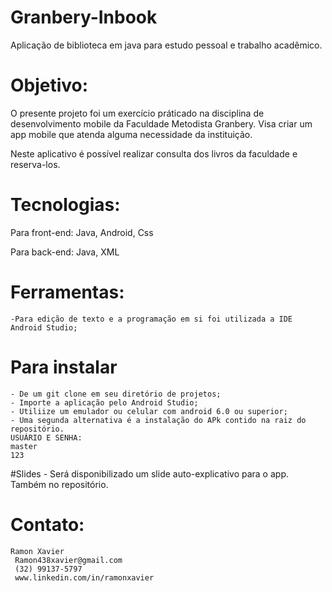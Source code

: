# Granbery-Inbook
Aplicação de biblioteca em java para estudo pessoal e trabalho acadêmico. 

<h1>Objetivo:</h1>
O presente projeto foi um exercício práticado na disciplina de desenvolvimento mobile da Faculdade Metodista Granbery.
Visa criar um app mobile que atenda alguma necessidade da instituição. 

Neste aplicativo é possível realizar consulta dos livros da faculdade e reserva-los. 

# Tecnologias:

Para front-end: 
	Java,
	Android,
  Css

Para back-end:
	Java,
  XML

# Ferramentas:
	-Para edição de texto e a programação em si foi utilizada a IDE Android Studio; 
	
# Para instalar
	- De um git clone em seu diretório de projetos;
	- Importe a aplicação pelo Android Studio;
	- Utiliize um emulador ou celular com android 6.0 ou superior;
	- Uma segunda alternativa é a instalação do APk contido na raiz do repositório. 
	USUÁRIO E SENHA:
	master
	123

#Slides
	- Será disponibilizado um slide auto-explicativo para o app. Também no repositório. 
        
# Contato: 
	Ramon Xavier
	 Ramon438xavier@gmail.com
	 (32) 99137-5797
	 www.linkedin.com/in/ramonxavier
